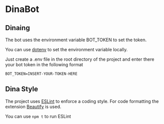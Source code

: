 # DinaBot

## Dinaing

The bot uses the environment variable BOT_TOKEN to set the token.

You can use [dotenv](https://github.com/motdotla/dotenv) to set the environment variable locally.

Just create a .env file in the root directory of the project and enter there your bot token in the following format
```
BOT_TOKEN=INSERT-YOUR-TOKEN-HERE
```

## Dina Style
The project uses [ESLint](https://github.com/eslint/eslint) to enforce a coding style.
For code formatting the extension [Beautify](https://marketplace.visualstudio.com/items?itemName=HookyQR.beautify) is used.

You can use `npm t` to run ESLint

